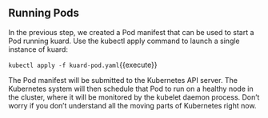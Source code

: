 ## Running Pods
In the previous step, we created a Pod manifest that can be used to start a Pod running kuard. Use the kubectl apply command to launch a single instance of kuard:

`kubectl apply -f kuard-pod.yaml`{{execute}}

The Pod manifest will be submitted to the Kubernetes API server. The Kubernetes system will then schedule that Pod to run on a healthy node in the cluster, where it will be monitored by the kubelet daemon process. Don’t worry if you don’t understand all the moving parts of Kubernetes right now.